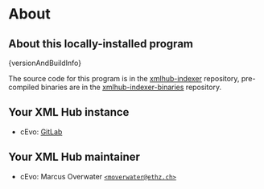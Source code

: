 <!-- 

NOTE: the parts in { } are variables that are replaced as the `xmlhub`
program is running (see function `markdown_with_variables_to_html` for
which variables are supported).

-->

# About

## About this locally-installed program

{versionAndBuildInfo}

The source code for this program is in the
[xmlhub-indexer]({xmlhubIndexerRepoUrl}) repository, pre-compiled
binaries are in the
[xmlhub-indexer-binaries]({xmlhubIndexerBinariesRepoUrl}) repository.

## Your XML Hub instance

* cEvo: [GitLab]({xmlhubRepoUrl})

## Your XML Hub maintainer

* cEvo: Marcus Overwater [`<moverwater@ethz.ch>`](mailto:moverwater@ethz.ch)
